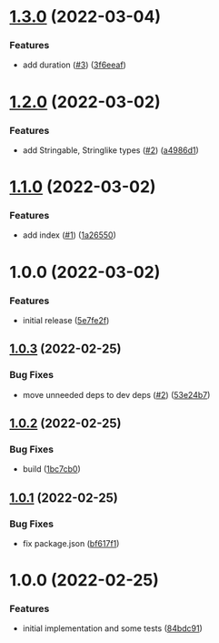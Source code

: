 # [1.3.0](https://github.com/strangedev/css-in-js/compare/1.2.0...1.3.0) (2022-03-04)


### Features

* add duration ([#3](https://github.com/strangedev/css-in-js/issues/3)) ([3f6eeaf](https://github.com/strangedev/css-in-js/commit/3f6eeaf23e2dd44ac56ab8a5c6def7c04b8c53aa))

# [1.2.0](https://github.com/strangedev/css-in-js/compare/1.1.0...1.2.0) (2022-03-02)


### Features

* add Stringable, Stringlike types ([#2](https://github.com/strangedev/css-in-js/issues/2)) ([a4986d1](https://github.com/strangedev/css-in-js/commit/a4986d1a0788cfe0c2a5633caac6606f0d3826cf))

# [1.1.0](https://github.com/strangedev/css-in-js/compare/1.0.0...1.1.0) (2022-03-02)


### Features

* add index ([#1](https://github.com/strangedev/css-in-js/issues/1)) ([1a26550](https://github.com/strangedev/css-in-js/commit/1a26550026d9309c1e105f4ac36ff4fd688c1dd0))

# 1.0.0 (2022-03-02)


### Features

* initial release ([5e7fe2f](https://github.com/strangedev/css-in-js/commit/5e7fe2f62b893e3f80b311764a09d3e9764553b1))

## [1.0.3](https://github.com/strangedev/react-i18next-fluent/compare/1.0.2...1.0.3) (2022-02-25)


### Bug Fixes

* move unneeded deps to dev deps ([#2](https://github.com/strangedev/react-i18next-fluent/issues/2)) ([53e24b7](https://github.com/strangedev/react-i18next-fluent/commit/53e24b7003df988743a5349c5c5b981a9a52c78d))

## [1.0.2](https://github.com/strangedev/react-i18next-fluent/compare/1.0.1...1.0.2) (2022-02-25)


### Bug Fixes

* build ([1bc7cb0](https://github.com/strangedev/react-i18next-fluent/commit/1bc7cb076ec6f8b119106ca0ee02614fe90d47d8))

## [1.0.1](https://github.com/strangedev/react-i18next-fluent/compare/1.0.0...1.0.1) (2022-02-25)


### Bug Fixes

* fix package.json ([bf617f1](https://github.com/strangedev/react-i18next-fluent/commit/bf617f138763c90b2cf2d027789d39bf455f4bc0))

# 1.0.0 (2022-02-25)


### Features

* initial implementation and some tests ([84bdc91](https://github.com/strangedev/react-i18next-fluent/commit/84bdc9158cee37204ae632a74a2abf1255189f17))
